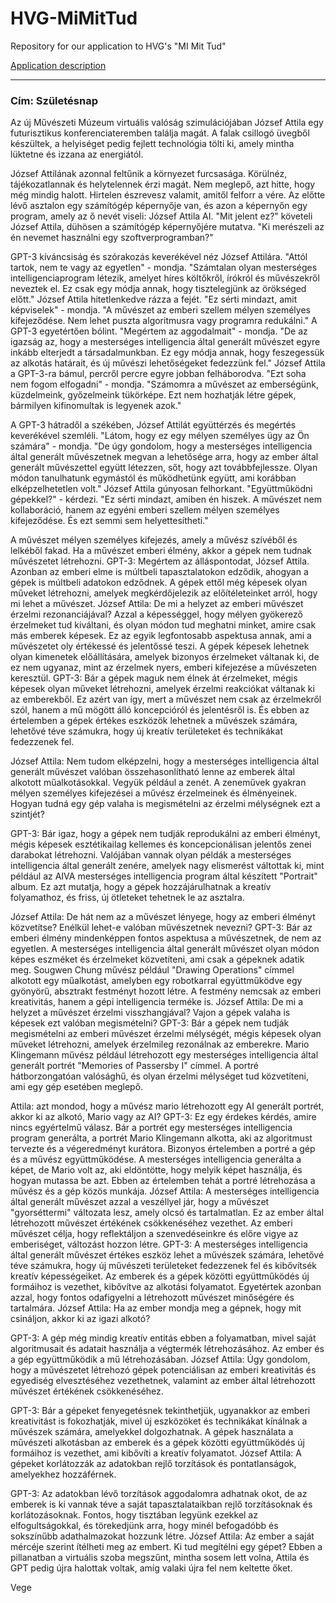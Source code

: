 # HVG-MiMitTud
Repository for our application to HVG's "MI Mit Tud"

[Application 
description](https://hvg.hu/tudomany/20230222_mi_mit_tud_mesterseges_intelligencia_media_uj_formatum_hvg_ai_palyazat_jelentkezes)


___

### Cím: Születésnap

Az új Művészeti Múzeum virtuális valóság szimulációjában József Attila egy futurisztikus konferenciateremben találja magát. A 
falak csillogó üvegből készültek, a helyiséget pedig fejlett technológia tölti ki, amely mintha lüktetne és izzana az energiától.

József Attilának azonnal feltűnik a környezet furcsasága. Körülnéz, tájékozatlannak és helytelennek érzi magát. Nem meglepő, azt 
hitte, hogy még mindig halott. Hirtelen észrevesz valamit, amitől felforr a vére. Az előtte lévő asztalon egy számítógép 
képernyője van, és azon a képernyőn egy program, amely az ő nevét viseli: József Attila AI.
"Mit jelent ez?" követeli József Attila, dühösen a számítógép képernyőjére mutatva. "Ki merészeli az én nevemet használni egy 
szoftverprogramban?"

GPT-3 kíváncsiság és szórakozás keverékével néz József Attilára. "Attól tartok, nem te vagy az egyetlen" - mondja. "Számtalan 
olyan mesterséges intelligenciaprogram létezik, amelyet híres költőkről, írókról és művészekről neveztek el. Ez csak egy módja 
annak, hogy tisztelegjünk az örökséged előtt."
József Attila hitetlenkedve rázza a fejét. "Ez sérti mindazt, amit képviselek" - mondja. "A művészet az emberi szellem mélyen 
személyes kifejeződése. Nem lehet puszta algoritmusra vagy programra redukálni."
A GPT-3 egyetértően bólint. "Megértem az aggodalmait" - mondja. "De az igazság az, hogy a mesterséges intelligencia által generált 
művészet egyre inkább elterjedt a társadalmunkban. Ez egy módja annak, hogy feszegessük az alkotás határait, és új művészi 
lehetőségeket fedezzünk fel."
József Attila a GPT-3-ra bámul, percről percre egyre jobban felháborodva. "Ezt soha nem fogom elfogadni" - mondja. "Számomra a 
művészet az emberségünk, küzdelmeink, győzelmeink tükörképe. Ezt nem hozhatják létre gépek, bármilyen kifinomultak is legyenek 
azok."

A GPT-3 hátradől a székében, József Attilát együttérzés és megértés keverékével szemléli. "Látom, hogy ez egy mélyen személyes ügy 
az Ön számára" - mondja. "De úgy gondolom, hogy a mesterséges intelligencia által generált művészetnek megvan a lehetősége arra, 
hogy az ember által generált művészettel együtt létezzen, sőt, hogy azt továbbfejlessze. Olyan módon tanulhatunk egymástól és 
működhetünk együtt, ami korábban elképzelhetetlen volt."
József Attila gúnyosan felhorkant. "Együttműködni gépekkel?" - kérdezi. "Ez sérti mindazt, amiben én hiszek. A művészet nem 
kollaboráció, hanem az egyéni emberi szellem mélyen személyes kifejeződése. És ezt semmi sem helyettesítheti."


A művészet mélyen személyes kifejezés, amely a művész szívéből és lelkéből fakad. Ha a művészet emberi élmény, akkor a gépek nem 
tudnak művészetet létrehozni.
GPT-3: Megértem az álláspontodat, József Attila. Azonban az emberi elme is múltbeli tapasztalatokon edződik, ahogyan a gépek is 
múltbeli adatokon edződnek. A gépek ettől még képesek olyan műveket létrehozni, amelyek megkérdőjelezik az előítéleteinket arról, 
hogy mi lehet a művészet.
József Attila: De mi a helyzet az emberi művészet érzelmi rezonanciájával? Azzal a képességgel, hogy mélyen gyökerező érzelmeket 
tud kiváltani, és olyan módon tud meghatni minket, amire csak más emberek képesek. Ez az egyik legfontosabb aspektusa annak, ami a 
művészetet oly értékessé és jelentőssé teszi. A gépek képesek lehetnek olyan kimenetek előállítására, amelyek bizonyos érzelmeket 
váltanak ki, de ez nem ugyanaz, mint az érzelmek nyers, emberi kifejezése a művészeten keresztül.
GPT-3: Bár a gépek maguk nem élnek át érzelmeket, mégis képesek olyan műveket létrehozni, amelyek érzelmi reakciókat váltanak ki 
az emberekből. Ez azért van így, mert a művészet nem csak az érzelmekről szól, hanem a mű mögött álló koncepcióról és jelentésről 
is. És ebben az értelemben a gépek értékes eszközök lehetnek a művészek számára, lehetővé téve számukra, hogy új kreatív 
területeket és technikákat fedezzenek fel.

József Attila: Nem tudom elképzelni, hogy a mesterséges intelligencia által generált művészet valóban összehasonlítható lenne az 
emberek által alkotott műalkotásokkal. Vegyük például a zenét. A zeneművek gyakran mélyen személyes kifejezései a művész 
érzelmeinek és élményeinek. Hogyan tudná egy gép valaha is megismételni az érzelmi mélységnek ezt a szintjét?

GPT-3: Bár igaz, hogy a gépek nem tudják reprodukálni az emberi élményt, mégis képesek esztétikailag kellemes és koncepcionálisan 
jelentős zenei darabokat létrehozni. Valójában vannak olyan példák a mesterséges intelligencia által generált zenére, amelyek nagy 
elismerést váltottak ki, mint például az AIVA mesterséges intelligencia program által készített "Portrait" album. Ez azt mutatja, 
hogy a gépek hozzájárulhatnak a kreatív folyamathoz, és friss, új ötleteket tehetnek le az asztalra.


József Attila: De hát nem az a művészet lényege, hogy az emberi élményt közvetítse? Enélkül lehet-e valóban művészetnek nevezni?
GPT-3: Bár az emberi élmény mindenképpen fontos aspektusa a művészetnek, de nem az egyetlen. A mesterséges intelligencia által 
generált művészet olyan módon képes eszméket és érzelmeket közvetíteni, ami csak a gépeknek adatik meg. Sougwen Chung művész 
például "Drawing Operations" címmel alkotott egy műalkotást, amelyben egy robotkarral együttműködve egy gyönyörű, absztrakt 
festményt hozott létre. A festmény nemcsak az emberi kreativitás, hanem a gépi intelligencia terméke is.
József Attila: De mi a helyzet a művészet érzelmi visszhangjával? Vajon a gépek valaha is képesek ezt valóban megismételni?
GPT-3: Bár a gépek nem tudják megismételni az emberi művészet érzelmi mélységét, mégis képesek olyan műveket létrehozni, amelyek 
érzelmileg rezonálnak az emberekre. Mario Klingemann művész például létrehozott egy mesterséges intelligencia által generált 
portrét "Memories of Passersby I" címmel. A portré hátborzongatóan valósághű, és olyan érzelmi mélységet tud közvetíteni, ami egy 
gép esetében meglepő.

Attila: azt mondod, hogy a művész mario létrehozott egy AI generált portrét, akkor ki az alkotó, Mario vagy az AI?
GPT-3: Ez egy érdekes kérdés, amire nincs egyértelmű válasz. Bár a portrét egy mesterséges intelligencia program generálta, a 
portrét Mario Klingemann alkotta, aki az algoritmust tervezte és a végeredményt kurátora. Bizonyos értelemben a portré a gép és a 
művész együttműködése. A mesterséges intelligencia generálta a képet, de Mario volt az, aki eldöntötte, hogy melyik képet 
használja, és hogyan mutassa be azt. Ebben az értelemben tehát a portré létrehozása a művész és a gép közös munkája.
József Attila: A mesterséges intelligencia által generált művészet azzal a veszéllyel jár, hogy a művészet "gyorséttermi" 
változata lesz, amely olcsó és tartalmatlan. Ez az ember által létrehozott művészet értékének csökkenéséhez vezethet. Az emberi 
művészet célja, hogy reflektáljon a szenvedéseinkre és előre vigye az emberiséget, változást hozzon létre.
GPT-3: A mesterséges intelligencia által generált művészet értékes eszköz lehet a művészek számára, lehetővé téve számukra, hogy 
új művészeti területeket fedezzenek fel és kibővítsék kreatív képességeiket. Az emberek és a gépek közötti együttműködés új 
formáihoz is vezethet, kibővítve az alkotási folyamatot. Egyetértek azonban azzal, hogy fontos odafigyelni a létrehozott művészet 
minőségére és tartalmára.
József Attila: Ha az ember mondja meg a gépnek, hogy mit csináljon, akkor ki az igazi alkotó?

GPT-3: A gép még mindig kreatív entitás ebben a folyamatban, mivel saját algoritmusait és adatait használja a végtermék 
létrehozásához. Az ember és a gép együttműködik a mű létrehozásában.
József Attila: Úgy gondolom, hogy a művészetet létrehozó gépek potenciálisan az emberi kreativitás és egyediség elvesztéséhez 
vezethetnek, valamint az ember által létrehozott művészet értékének csökkenéséhez.

GPT-3: Bár a gépeket fenyegetésnek tekinthetjük, ugyanakkor az emberi kreativitást is fokozhatják, mivel új eszközöket és 
technikákat kínálnak a művészek számára, amelyekkel dolgozhatnak. A gépek használata a művészeti alkotásban az emberek és a gépek 
közötti együttműködés új formáihoz is vezethet, ami kibővíti a kreatív folyamatot.
József Attila: A gépeket korlátozzák az adatokban rejlő torzítások és pontatlanságok, amelyekhez hozzáférnek.

GPT-3: Az adatokban lévő torzítások aggodalomra adhatnak okot, de az emberek is ki vannak téve a saját tapasztalataikban rejlő 
torzításoknak és korlátozásoknak. Fontos, hogy tisztában legyünk ezekkel az elfogultságokkal, és törekedjünk arra, hogy minél 
befogadóbb és sokszínűbb adathalmazokat hozzunk létre.
József Attila: Az ember a saját mércéje szerint ítélheti meg az embert. Ki tud megítélni egy gépet?
Ebben a pillanatban a virtuális szoba megszűnt, mintha sosem lett volna, Attila és GPT pedig újra halottak voltak, amíg valaki 
újra fel nem keltette őket.


Vege
